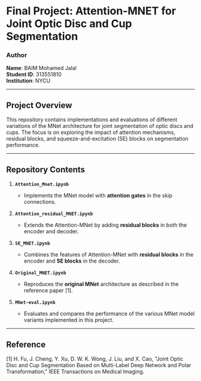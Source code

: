 # Final Project: Attention-MNET for Joint Optic Disc and Cup Segmentation

### Author

**Name**: BAIM Mohamed Jalal  
**Student ID**: 313551810  
**Institution**: NYCU

---

## Project Overview

This repository contains implementations and evaluations of different variations of the MNet architecture for joint segmentation of optic discs and cups. The focus is on exploring the impact of attention mechanisms, residual blocks, and squeeze-and-excitation (SE) blocks on segmentation performance.

---

## Repository Contents

1. **`Attention_Mnet.ipynb`**

   - Implements the MNet model with **attention gates** in the skip connections.

2. **`Attention_residual_MNET.ipynb`**

   - Extends the Attention-MNet by adding **residual blocks** in both the encoder and decoder.

3. **`SE_MNET.ipynb`**

   - Combines the features of Attention-MNet with **residual blocks** in the encoder and **SE blocks** in the decoder.

4. **`Original_MNET.ipynb`**

   - Reproduces the **original MNet** architecture as described in the reference paper [1].

5. **`MNet-eval.ipynb`**
   - Evaluates and compares the performance of the various MNet model variants implemented in this project.

---

## Reference

[1] H. Fu, J. Cheng, Y. Xu, D. W. K. Wong, J. Liu, and X. Cao, "Joint Optic Disc and Cup Segmentation Based on Multi-Label Deep Network and Polar Transformation," IEEE Transactions on Medical Imaging.
